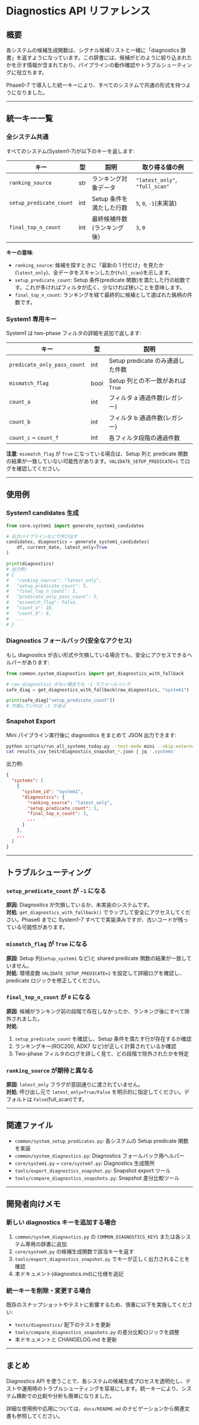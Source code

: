 # Diagnostics API リファレンス

## 概要

各システムの候補生成関数は、シグナル候補リストと一緒に「diagnostics 辞書」を返すようになっています。この辞書には、候補がどのように絞り込まれたかを示す情報が含まれており、パイプラインの動作確認やトラブルシューティングに役立ちます。

Phase0-7 で導入した統一キーにより、すべてのシステムで共通の形式を持つようになりました。

---

## 統一キー一覧

### 全システム共通

すべてのシステム(System1-7)が以下のキーを返します:

| キー                    | 型  | 説明                       | 取り得る値の例                 |
| ----------------------- | --- | -------------------------- | ------------------------------ |
| `ranking_source`        | str | ランキング対象データ       | `"latest_only"`, `"full_scan"` |
| `setup_predicate_count` | int | Setup 条件を満たした行数   | `5`, `0`, `-1`(未実装)         |
| `final_top_n_count`     | int | 最終候補件数(ランキング後) | `3`, `0`                       |

**キーの意味**:

- `ranking_source`: 候補を探すときに「最新の 1 行だけ」を見たか(`latest_only`)、全データをスキャンしたか(`full_scan`)を示します。
- `setup_predicate_count`: Setup 条件(predicate 関数)を満たした行の総数です。これが多ければフィルタが広く、少なければ狭いことを意味します。
- `final_top_n_count`: ランキングを経て最終的に候補として選ばれた銘柄の件数です。

### System1 専用キー

System1 は two-phase フィルタの詳細を追加で返します:

| キー                        | 型   | 説明                              |
| --------------------------- | ---- | --------------------------------- |
| `predicate_only_pass_count` | int  | Setup predicate のみ通過した件数  |
| `mismatch_flag`             | bool | Setup 列との不一致があれば `True` |
| `count_a`                   | int  | フィルタ a 通過件数(レガシー)     |
| `count_b`                   | int  | フィルタ b 通過件数(レガシー)     |
| `count_c` ~ `count_f`       | int  | 各フィルタ段階の通過件数          |

**注意**: `mismatch_flag` が `True` になっている場合は、Setup 列と predicate 関数の結果が一致していない可能性があります。`VALIDATE_SETUP_PREDICATE=1` でログを確認してください。

---

## 使用例

### System1 candidates 生成

```python
from core.system1 import generate_system1_candidates

# 日次パイプラインなどで呼び出す
candidates, diagnostics = generate_system1_candidates(
    df, current_date, latest_only=True
)

print(diagnostics)
# 出力例:
# {
#   "ranking_source": "latest_only",
#   "setup_predicate_count": 5,
#   "final_top_n_count": 3,
#   "predicate_only_pass_count": 5,
#   "mismatch_flag": False,
#   "count_a": 10,
#   "count_b": 8,
#   ...
# }
```

### Diagnostics フォールバック(安全なアクセス)

もし diagnostics が古い形式や欠損している場合でも、安全にアクセスできるヘルパーがあります:

```python
from common.system_diagnostics import get_diagnostics_with_fallback

# raw_diagnostics がない場合でも -1 でフォールバック
safe_diag = get_diagnostics_with_fallback(raw_diagnostics, "system1")

print(safe_diag["setup_predicate_count"])
# 欠損していれば -1 が返る
```

### Snapshot Export

Mini パイプライン実行後に diagnostics をまとめて JSON 出力できます:

```bash
python scripts/run_all_systems_today.py --test-mode mini --skip-external
cat results_csv_test/diagnostics_snapshot_*.json | jq '.systems'
```

出力例:

```json
{
  "systems": [
    {
      "system_id": "system1",
      "diagnostics": {
        "ranking_source": "latest_only",
        "setup_predicate_count": 5,
        "final_top_n_count": 3,
        ...
      }
    },
    ...
  ]
}
```

---

## トラブルシューティング

### `setup_predicate_count` が `-1` になる

**原因**: Diagnostics が欠損しているか、未実装のシステムです。  
**対処**: `get_diagnostics_with_fallback()` でラップして安全にアクセスしてください。Phase6 までに System1-7 すべてで実装済みですが、古いコードが残っている可能性があります。

### `mismatch_flag` が `True` になる

**原因**: Setup 列(`setup_system1` など)と shared predicate 関数の結果が一致していません。  
**対処**: 環境変数 `VALIDATE_SETUP_PREDICATE=1` を設定して詳細ログを確認し、predicate ロジックを修正してください。

### `final_top_n_count` が `0` になる

**原因**: 候補がランキング前の段階で存在しなかったか、ランキング後にすべて除外されました。  
**対処**:

1. `setup_predicate_count` を確認し、Setup 条件を満たす行が存在するか確認
2. ランキングキー(ROC200, ADX7 など)が正しく計算されているか確認
3. Two-phase フィルタのログを詳しく見て、どの段階で除外されたかを特定

### `ranking_source` が期待と異なる

**原因**: `latest_only` フラグが意図通りに渡されていません。  
**対処**: 呼び出し元で `latest_only=True/False` を明示的に指定してください。デフォルトは `False`(full_scan)です。

---

## 関連ファイル

- `common/system_setup_predicates.py`: 各システムの Setup predicate 関数を実装
- `common/system_diagnostics.py`: Diagnostics フォールバック用ヘルパー
- `core/system1.py` ~ `core/system7.py`: Diagnostics 生成箇所
- `tools/export_diagnostics_snapshot.py`: Snapshot export ツール
- `tools/compare_diagnostics_snapshots.py`: Snapshot 差分比較ツール

---

## 開発者向けメモ

### 新しい diagnostics キーを追加する場合

1. `common/system_diagnostics.py` の `COMMON_DIAGNOSTICS_KEYS` または各システム専用の辞書に追加
2. `core/systemX.py` の候補生成関数で該当キーを返す
3. `tools/export_diagnostics_snapshot.py` でキーが正しく出力されることを確認
4. 本ドキュメント(diagnostics.md)に仕様を追記

### 統一キーを削除・変更する場合

既存のスナップショットやテストに影響するため、慎重に以下を実施してください:

- `tests/diagnostics/` 配下のテストを更新
- `tools/compare_diagnostics_snapshots.py` の差分比較ロジックを調整
- 本ドキュメントと CHANGELOG.md を更新

---

## まとめ

Diagnostics API を使うことで、各システムの候補生成プロセスを透明化し、テストや運用時のトラブルシューティングを容易にします。統一キーにより、システム横断での比較や分析も簡単になりました。

詳細な使用例や応用については、`docs/README.md` のナビゲーションから関連文書も参照してください。
